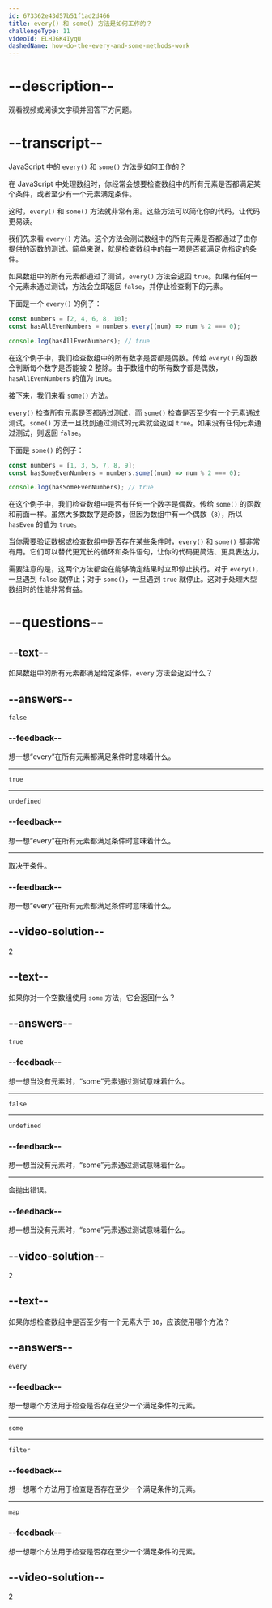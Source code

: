 ```yaml
---
id: 673362e43d57b51f1ad2d466
title: every() 和 some() 方法是如何工作的？
challengeType: 11
videoId: ELHJGK4IyqU
dashedName: how-do-the-every-and-some-methods-work
---
```


# --description--

观看视频或阅读文字稿并回答下方问题。

# --transcript--

JavaScript 中的 `every()` 和 `some()` 方法是如何工作的？

在 JavaScript 中处理数组时，你经常会想要检查数组中的所有元素是否都满足某个条件，或者至少有一个元素满足条件。

这时，`every()` 和 `some()` 方法就非常有用。这些方法可以简化你的代码，让代码更易读。

我们先来看 `every()` 方法。这个方法会测试数组中的所有元素是否都通过了由你提供的函数的测试。简单来说，就是检查数组中的每一项是否都满足你指定的条件。

如果数组中的所有元素都通过了测试，`every()` 方法会返回 `true`。如果有任何一个元素未通过测试，方法会立即返回 `false`，并停止检查剩下的元素。

下面是一个 `every()` 的例子：

```js
const numbers = [2, 4, 6, 8, 10];
const hasAllEvenNumbers = numbers.every((num) => num % 2 === 0);

console.log(hasAllEvenNumbers); // true
```

在这个例子中，我们检查数组中的所有数字是否都是偶数。传给 `every()` 的函数会判断每个数字是否能被 2 整除。由于数组中的所有数字都是偶数，`hasAllEvenNumbers` 的值为 true。

接下来，我们来看 `some()` 方法。

`every()` 检查所有元素是否都通过测试，而 `some()` 检查是否至少有一个元素通过测试。`some()` 方法一旦找到通过测试的元素就会返回 `true`。如果没有任何元素通过测试，则返回 `false`。

下面是 `some()` 的例子：

```js
const numbers = [1, 3, 5, 7, 8, 9];
const hasSomeEvenNumbers = numbers.some((num) => num % 2 === 0);

console.log(hasSomeEvenNumbers); // true
```

在这个例子中，我们检查数组中是否有任何一个数字是偶数。传给 `some()` 的函数和前面一样。虽然大多数数字是奇数，但因为数组中有一个偶数（`8`），所以 `hasEven` 的值为 `true`。

当你需要验证数据或检查数组中是否存在某些条件时，`every()` 和 `some()` 都非常有用。它们可以替代更冗长的循环和条件语句，让你的代码更简洁、更具表达力。

需要注意的是，这两个方法都会在能够确定结果时立即停止执行。对于 `every()`，一旦遇到 `false` 就停止；对于 `some()`，一旦遇到 `true` 就停止。这对于处理大型数组时的性能非常有益。

# --questions--

## --text--

如果数组中的所有元素都满足给定条件，`every` 方法会返回什么？

## --answers--

`false`

### --feedback--

想一想“every”在所有元素都满足条件时意味着什么。

---

`true`

---

`undefined`

### --feedback--

想一想“every”在所有元素都满足条件时意味着什么。

---

取决于条件。

### --feedback--

想一想“every”在所有元素都满足条件时意味着什么。

## --video-solution--

2

## --text--

如果你对一个空数组使用 `some` 方法，它会返回什么？

## --answers--

`true`

### --feedback--

想一想当没有元素时，“some”元素通过测试意味着什么。

---

`false`

---

`undefined`

### --feedback--

想一想当没有元素时，“some”元素通过测试意味着什么。

---

会抛出错误。

### --feedback--

想一想当没有元素时，“some”元素通过测试意味着什么。

## --video-solution--

2

## --text--

如果你想检查数组中是否至少有一个元素大于 `10`，应该使用哪个方法？

## --answers--

`every`

### --feedback--

想一想哪个方法用于检查是否存在至少一个满足条件的元素。

---

`some`

---

`filter`

### --feedback--

想一想哪个方法用于检查是否存在至少一个满足条件的元素。

---

`map`

### --feedback--

想一想哪个方法用于检查是否存在至少一个满足条件的元素。

## --video-solution--

2

